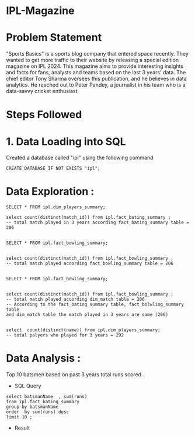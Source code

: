 # IPL-Magazine

# Problem Statement 
"Sports Basics" is a sports blog company that entered space recently. They wanted to get more traffic to their website by releasing a special edition magazine on IPL 2024. This magazine aims to provide interesting insights and facts for fans, analysts and teams based on the last 3 years' data. The chief editor Tony Sharma oversees this publication, and he believes in data analytics. He reached out to Peter Pandey, a journalist in his team who is a data-savvy cricket enthusiast.

# Steps Followed 
# 1. Data Loading into SQL 
Created a database called "ipl" using the following command

```
CREATE DATABASE IF NOT EXISTS "ipl";
```


# Data Exploration :
```
SELECT * FROM ipl.dim_players_summary;

select count(distinct(match_id)) from ipl.fact_bating_summary ;
-- total match played in 3 years according fact_bating_summary table = 206


SELECT * FROM ipl.fact_bowling_summary;


select count(distinct(match_id)) from ipl.fact_bowling_summary ;
-- total match played according fact_bowling_summary table = 206


SELECT * FROM ipl.fact_bowling_summary;


select count(distinct(match_id)) from ipl.fact_bowling_summary ;
-- total match played according dim_match table = 206 
-- According to the fact_bating_summary table, fact_bolwling_summary table
and dim_match table the match played in 3 years are same (206)


select  count(distinct(name)) from ipl.dim_players_summary;
-- total palyers who played for 3 years = 292
```

# Data Analysis :
Top 10 batsmen based on past 3 years total runs scored.

* SQL Query
```
select batsmanName  , sum(runs)  
from ipl.fact_bating_summary 
group by batsmanName 
order  by sum(runs) desc 
limit 10 ;
```
* Result 
